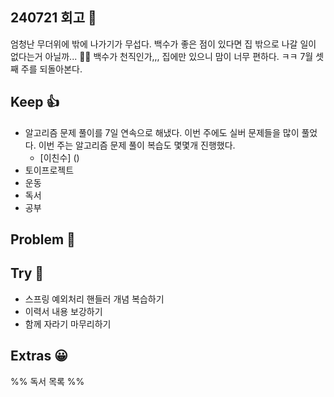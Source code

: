 ## 240721 회고 💬
엄청난 무더위에 밖에 나가기가 무섭다. 백수가 좋은 점이 있다면 집 밖으로 나갈 일이 없다는거 아닐까... 🤦‍♂️ 백수가 천직인가,,, 집에만 있으니 맘이 너무 편하다. ㅋㅋ 7월 셋째 주를 되돌아본다. 

## Keep 👍
- 알고리즘 문제 풀이를 7일 연속으로 해냈다. 이번 주에도 실버 문제들을 많이 풀었다. 이번 주는 알고리즘 문제 풀이 복습도 몇몇개 진행했다. 
	- [이친수] ()
- 토이프로젝트
- 운동
- 독서
- 공부

## Problem 🤢

## Try 🧚
- 스프링 예외처리 핸들러 개념 복습하기
- 이력서 내용 보강하기
- 함께 자라기 마무리하기

## Extras 😀


%% 독서 목록 %%